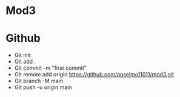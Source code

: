 # Mod3

# Github
- Git init
- Git add .
- Git commit -m "first commit"
- Git remote add origin https://github.com/anselmo11011/mod3.git
- Git branch -M main
- Git push -u origin main

